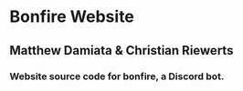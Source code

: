 # Bonfire Website
## Matthew Damiata & Christian Riewerts
### Website source code for bonfire, a Discord bot.
